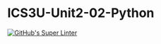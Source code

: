 # ICS3U-Unit2-02-Python

[![GitHub's Super Linter](https://github.com/Andrew-Ten-Den/ICS3U-Unit2-03-Python/workflows/GitHub's%20Super%20Linter/badge.svg)](https://github.com/Andrew-Ten-Den/ICS3U-Unit2-03-Python/actions)
